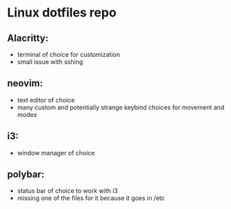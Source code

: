 # Linux dotfiles repo

## Alacritty:
- terminal of choice for customization
- small issue with sshing

## neovim:
- text editor of choice
- many custom and potentially strange keybind choices for movement and modes

## i3:
- window manager of choice

## polybar:
- status bar of choice to work with i3
- missing one of the files for it because it goes in /etc
